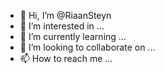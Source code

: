 - 👋 Hi, I’m @RiaanSteyn
- 👀 I’m interested in ...
- 🌱 I’m currently learning ...
- 💞️ I’m looking to collaborate on ...
- 📫 How to reach me ...

<!---
RiaanSteyn/RiaanSteyn is a ✨ special ✨ repository because its `README.md` (this file) appears on your GitHub profile.
You can click the Preview link to take a look at your changes.
--->
